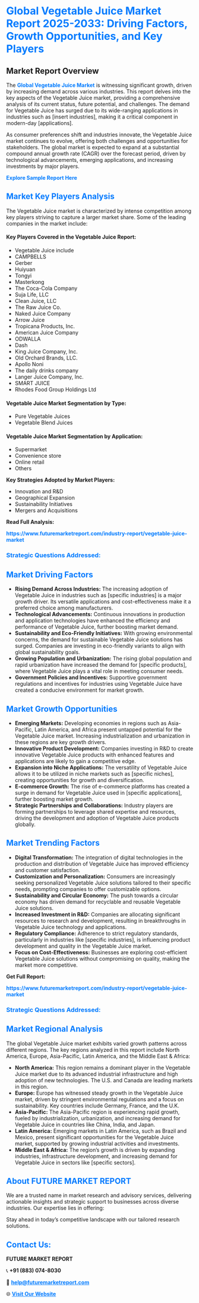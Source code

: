 <h1 style="color: #007BFF;">Global Vegetable Juice Market Report 2025-2033: Driving Factors, Growth Opportunities, and Key Players</h1>

<section id="overview">
<h2>Market Report Overview</h2>
<p>The <a href="https://www.futuremarketreport.com/industry-report/vegetable-juice-market" style="color: #007BFF; text-decoration: none;"><strong>Global Vegetable Juice Market</strong></a> is witnessing significant growth, driven by increasing demand across various industries. This report delves into the key aspects of the Vegetable Juice market, providing a comprehensive analysis of its current status, future potential, and challenges. The demand for Vegetable Juice has surged due to its wide-ranging applications in industries such as [insert industries], making it a critical component in modern-day [applications].</p>
<p>As consumer preferences shift and industries innovate, the Vegetable Juice market continues to evolve, offering both challenges and opportunities for stakeholders. The global market is expected to expand at a substantial compound annual growth rate (CAGR) over the forecast period, driven by technological advancements, emerging applications, and increasing investments by major players.</p>
</section>

<section id="overview">
<p><a href="https://www.futuremarketreport.com/request-sample/reportId=98591" style="color: #007BFF; text-decoration: none;"><strong>Explore Sample Report Here</strong></a></p>
</section>

<section id="key-players">
<h2 style="color: #007BFF;">Market Key Players Analysis</h2>
<p>The Vegetable Juice market is characterized by intense competition among key players striving to capture a larger market share. Some of the leading companies in the market include:</p>
<h4>Key Players Covered in the Vegetable Juice Report:</h4>
<ul><li>Vegetable Juice include</li><li>CAMPBELLS</li><li>Gerber</li><li>Huiyuan</li><li>Tongyi</li><li>Masterkong</li><li>The Coca-Cola Company</li><li>Suja Life, LLC</li><li>Clean Juice, LLC</li><li>The Raw Juice Co.</li><li>Naked Juice Company</li><li>Arrow Juice</li><li>Tropicana Products, Inc.</li><li>American Juice Company</li><li>ODWALLA</li><li>Dash</li><li>King Juice Company, Inc.</li><li>Old Orchard Brands, LLC.</li><li>Apollo Noni</li><li>The daily drinks company</li><li>Langer Juice Company, Inc.</li><li>SMART JUICE</li><li>Rhodes Food Group Holdings Ltd</li></ul>
<h4>Vegetable Juice Market Segmentation by Type:</h4>
<ul><li>Pure Vegetable Juices</li><li>Vegetable Blend Juices</li></ul>

<h4>Vegetable Juice Market Segmentation by Application:</h4>
<ul><li>Supermarket</li><li>Convenience store</li><li>Online retail</li><li>Others</li></ul>
<p><strong>Key Strategies Adopted by Market Players:</strong></p>
<ul>
<li>Innovation and R&D</li>
<li>Geographical Expansion</li>
<li>Sustainability Initiatives</li>
<li>Mergers and Acquisitions</li>
</ul>
</section>

<section>
<p><strong>Read Full Analysis: </strong></p><a href="https://www.futuremarketreport.com/industry-report/vegetable-juice-market" style="color: #007BFF; text-decoration: none;"><strong>https://www.futuremarketreport.com/industry-report/vegetable-juice-market</strong></a>
<h3 style="color: #007BFF;">Strategic Questions Addressed:</h3>
</section>

<section id="driving-factors">
<h2 style="color: #007BFF;">Market Driving Factors</h2>
<ul>
<li><strong>Rising Demand Across Industries:</strong> The increasing adoption of Vegetable Juice in industries such as [specific industries] is a major growth driver. Its versatile applications and cost-effectiveness make it a preferred choice among manufacturers.</li>
<li><strong>Technological Advancements:</strong> Continuous innovations in production and application technologies have enhanced the efficiency and performance of Vegetable Juice, further boosting market demand.</li>
<li><strong>Sustainability and Eco-Friendly Initiatives:</strong> With growing environmental concerns, the demand for sustainable Vegetable Juice solutions has surged. Companies are investing in eco-friendly variants to align with global sustainability goals.</li>
<li><strong>Growing Population and Urbanization:</strong> The rising global population and rapid urbanization have increased the demand for [specific products], where Vegetable Juice plays a vital role in meeting consumer needs.</li>
<li><strong>Government Policies and Incentives:</strong> Supportive government regulations and incentives for industries using Vegetable Juice have created a conducive environment for market growth.</li>
</ul>
</section>

<section id="growth-opportunities">
<h2 style="color: #007BFF;">Market Growth Opportunities</h2>
<ul>
<li><strong>Emerging Markets:</strong> Developing economies in regions such as Asia-Pacific, Latin America, and Africa present untapped potential for the Vegetable Juice market. Increasing industrialization and urbanization in these regions are key growth drivers.</li>
<li><strong>Innovative Product Development:</strong> Companies investing in R&D to create innovative Vegetable Juice products with enhanced features and applications are likely to gain a competitive edge.</li>
<li><strong>Expansion into Niche Applications:</strong> The versatility of Vegetable Juice allows it to be utilized in niche markets such as [specific niches], creating opportunities for growth and diversification.</li>
<li><strong>E-commerce Growth:</strong> The rise of e-commerce platforms has created a surge in demand for Vegetable Juice used in [specific applications], further boosting market growth.</li>
<li><strong>Strategic Partnerships and Collaborations:</strong> Industry players are forming partnerships to leverage shared expertise and resources, driving the development and adoption of Vegetable Juice products globally.</li>
</ul>
</section>

<section id="trending-factors">
<h2 style="color: #007BFF;">Market Trending Factors</h2>
<ul>
<li><strong>Digital Transformation:</strong> The integration of digital technologies in the production and distribution of Vegetable Juice has improved efficiency and customer satisfaction.</li>
<li><strong>Customization and Personalization:</strong> Consumers are increasingly seeking personalized Vegetable Juice solutions tailored to their specific needs, prompting companies to offer customizable options.</li>
<li><strong>Sustainability and Circular Economy:</strong> The push towards a circular economy has driven demand for recyclable and reusable Vegetable Juice solutions.</li>
<li><strong>Increased Investment in R&D:</strong> Companies are allocating significant resources to research and development, resulting in breakthroughs in Vegetable Juice technology and applications.</li>
<li><strong>Regulatory Compliance:</strong> Adherence to strict regulatory standards, particularly in industries like [specific industries], is influencing product development and quality in the Vegetable Juice market.</li>
<li><strong>Focus on Cost-Effectiveness:</strong> Businesses are exploring cost-efficient Vegetable Juice solutions without compromising on quality, making the market more competitive.</li>
</ul>
</section>

<section>
<p><strong>Get Full Report: </strong></p><a href="https://www.futuremarketreport.com/industry-report/vegetable-juice-market" style="color: #007BFF; text-decoration: none;"><strong>https://www.futuremarketreport.com/industry-report/vegetable-juice-market</strong></a>
<h3 style="color: #007BFF;">Strategic Questions Addressed:</h3>
</section>


<section id="regional-analysis">
<h2 style="color: #007BFF;">Market Regional Analysis</h2>
<p>The global Vegetable Juice market exhibits varied growth patterns across different regions. The key regions analyzed in this report include North America, Europe, Asia-Pacific, Latin America, and the Middle East & Africa:</p>
<ul>
<li><strong>North America:</strong> This region remains a dominant player in the Vegetable Juice market due to its advanced industrial infrastructure and high adoption of new technologies. The U.S. and Canada are leading markets in this region.</li>
<li><strong>Europe:</strong> Europe has witnessed steady growth in the Vegetable Juice market, driven by stringent environmental regulations and a focus on sustainability. Key countries include Germany, France, and the U.K.</li>
<li><strong>Asia-Pacific:</strong> The Asia-Pacific region is experiencing rapid growth, fueled by industrialization, urbanization, and increasing demand for Vegetable Juice in countries like China, India, and Japan.</li>
<li><strong>Latin America:</strong> Emerging markets in Latin America, such as Brazil and Mexico, present significant opportunities for the Vegetable Juice market, supported by growing industrial activities and investments.</li>
<li><strong>Middle East & Africa:</strong> The region’s growth is driven by expanding industries, infrastructure development, and increasing demand for Vegetable Juice in sectors like [specific sectors].</li>
</ul>
</section>

<footer>
<h2 style="color: #007BFF;">About FUTURE MARKET REPORT</h2>
<p>We are a trusted name in market research and advisory services, delivering actionable insights and strategic support to businesses across diverse industries. Our expertise lies in offering:</p>

<p>Stay ahead in today’s competitive landscape with our tailored research solutions.</p>

<h2 style="color: #007BFF;">Contact Us:</h2>
<p><strong>FUTURE MARKET REPORT</strong></p>
<p>📞 <strong>+91 (883) 074-8030</strong></p>
<p>📧 <strong><a href="mailto:help@futuremarketreport.com" style="color: #007BFF;">help@futuremarketreport.com</a></strong></p>
<p>🌐 <strong><a href="https://www.futuremarketreport.com/" style="color: #007BFF;">Visit Our Website</a></strong></p>
</footer>
